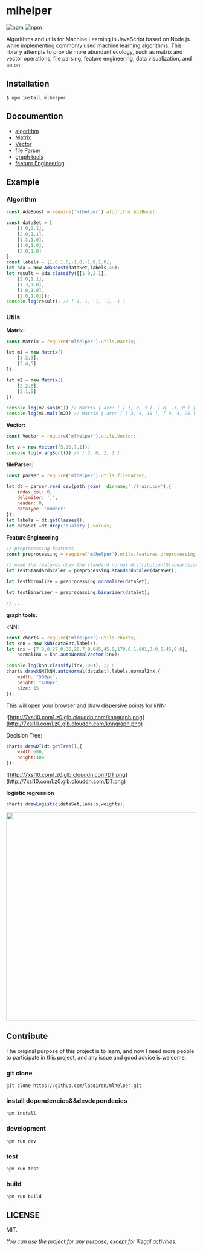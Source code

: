 # mlhelper
[![npm](https://img.shields.io/npm/v/mlhelper.svg?style=flat-square)](https://github.com/laoqiren/mlhelper)
[![npm](https://img.shields.io/npm/l/mlhelper.svg?style=flat-square)](https://github.com/laoqiren/mlhelper)

Algorithms and utils for Machine Learning in JavaScript based on Node.js. while implementing commonly used machine learning algorithms, This library attempts to provide more abundant ecology, such as matrix and vector operations, file parsing, feature engineering, data visualization, and so on.

## Installation
```
$ npm install mlhelper
```

## Docoumention

* [algorithm](docs/algorithm.md)
* [Matrix](docs/Matrix.md)
* [Vector](docs/Vector.md)
* [file Parser](docs/fileParser.md)
* [graph tools](docs/graph.md)
* [feature Engineering](docs/features.md)

## Example

### Algorithm

```js
const AdaBoost = require('mlhelper').algorithm.AdaBoost;

const dataSet = [
    [1.0,2.1],
    [2.0,1.1],
    [1.3,1.0],
    [1.0,1.0],
    [2.0,1.0]
]
const labels = [1.0,1.0,-1.0,-1.0,1.0];
let ada = new AdaBoost(dataSet,labels,40);
let result = ada.classify([[1.0,2.1],
    [2.0,1.1],
    [1.3,1.0],
    [1.0,1.0],
    [2.0,1.0]]);
console.log(result); // [ 1, 1, -1, -1, -1 ]
```

### Utils

**Matrix:**
```js
const Matrix = require('mlhelper').utils.Matrix;

let m1 = new Matrix([
    [1,2,3],
    [3,4,5]
]);

let m2 = new Matrix([
    [2,2,6],
    [3,1,5]
]);

console.log(m2.sub(m1)) // Matrix { arr: [ [ 1, 0, 3 ], [ 0, -3, 0 ] ] }
console.log(m1.mult(m2)) // Matrix { arr: [ [ 2, 4, 18 ], [ 9, 4, 25 ] ] }
```

**Vector:**
```js
const Vector = require('mlhelper').utils.Vector;

let v = new Vector([5,10,7,1]);
console.log(v.argSort()) // [ 3, 0, 2, 1 ]
```

**fileParser:**
```js
const parser = require('mlhelper').utils.fileParser;

let dt = parser.read_csv(path.join(__dirname,'./train.csv'),{
    index_col: 0,
    delimiter: ',',
    header: 0,
    dataType: 'number'
});
let labels = dt.getClasses();
let dataSet =dt.drop('quality').values;
```

**Feature Engineering**
```js
// preprocessing features
const preprocessing = require('mlhelper').utils.features.preprocessing;

// make the features obey the standard normal distribution(Standardization)
let testStandardScaler = preprocessing.standardScaler(dataSet);

let testNormalize = preprocessing.normalize(dataSet);

let testBinarizer = preprocessing.binarizer(dataSet);

// ...
```

**graph tools:**

kNN:
```js
const charts = require('mlhelper').utils.charts;
let knn = new kNN(dataSet,labels);
let inx = [7.0,0.27,0.36,20.7,0.045,45.0,170.0,1.001,3.0,0.45,8.8],
    normalInx = knn.autoNormalVector(inx);

console.log(knn.classify(inx,100)); // 6
charts.drawkNN(kNN.autoNormal(dataSet),labels,normalInx,{
    width: "500px",
    height: "400px",
    size: 15
});
```
This will open your browser and draw dispersive points for kNN:

![http://7xsi10.com1.z0.glb.clouddn.com/knngraph.png](http://7xsi10.com1.z0.glb.clouddn.com/knngraph.png)

Decision Tree:
```js
charts.drawDT(dt.getTree(),{
    width:600,
    height:400
});
```
![http://7xsi10.com1.z0.glb.clouddn.com/DT.png](http://7xsi10.com1.z0.glb.clouddn.com/DT.png)

**logistic regression**
```js
charts.drawLogistic(dataSet,labels,weights);
```
<img src="http://7xsi10.com1.z0.glb.clouddn.com/logistic.png" width="550px"/>


## Contribute

The original purpose of this project is to learn, and now I need more people to participate in this project, and any issue and good advice is welcome.
### git clone 
```
git clone https://github.com/laoqiren/mlhelper.git
```
### install dependencies&&devdependecies
```
npm install
```

### development
```
npm run dev
```

### test
```
npm run test
```

### build
```
npm run build
```
## LICENSE
MIT.

*You can use the project for any purpose, except for illegal activities.*